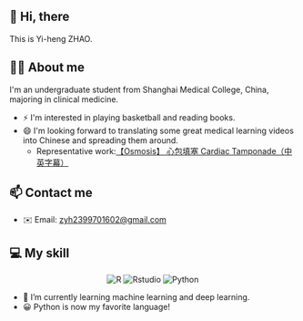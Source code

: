## 👋 Hi, there 

This is Yi-heng ZHAO.

## 👨‍🎓 About me

I'm an undergraduate student from Shanghai Medical College, China, majoring in clinical medicine.
- ⚡ I'm interested in playing basketball and reading books.
- 😄 I'm looking forward to translating some great medical learning videos into Chinese and spreading them around.
  - Representative work:[【Osmosis】 心包填塞 Cardiac Tamponade（中英字幕）](https://www.bilibili.com/video/BV1MksTeRE8z/?share_source=copy_web&vd_source=17af859644cf417eeb518411afecb084)

## 📫 Contact me

- ✉️ Email: [zyh2399701602@gmail.com](mailto:zyh2399701602@gmail.com)

## 💻 My skill

<p align="center">
  <img alt="R" src="https://img.shields.io/badge/R-276DC3?style=flat-square&logo=r&logoColor=white">
  <img alt="Rstudio" src="https://img.shields.io/badge/Rstudio-75AADB?style=flat-square&logo=rstudio&logoColor=white">
  <img alt="Python" src="https://img.shields.io/badge/Python-3776AB?style=flat-square&logo=python&logoColor=white">
</p>

- 🌱 I’m currently learning machine learning and deep learning.
- 😀 Python is now my favorite language!


<!---
Star-Icon/Star-Icon is a ✨ special ✨ repository because its `README.md` (this file) appears on your GitHub profile.
You can click the Preview link to take a look at your changes.
--->
